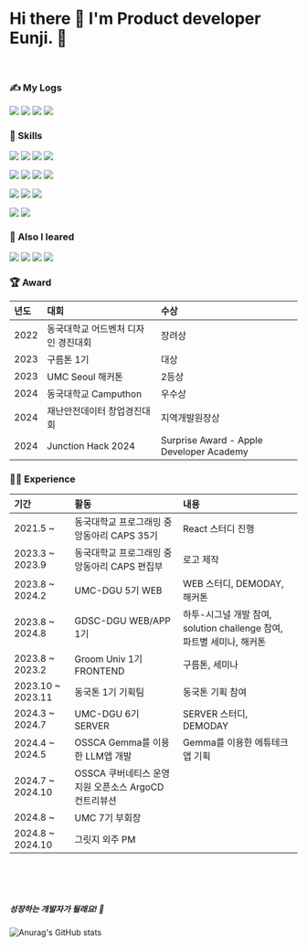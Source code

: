 # Hi there 👋 I'm Product developer Eunji. 🚀

<br>

### ✍️ My Logs
<img src="https://img.shields.io/badge/eunjeepi_20211-E4405F?style=flat-square&logo=Instagram&logoColor=white"/> <img src="https://img.shields.io/badge/bian87@dgu.ac.kr-EA4335?style=flat-square&logo=Gmail&logoColor=white"/> <img src="https://img.shields.io/badge/Eunji Jung-4A154B?style=flat-square&logo=Slack&logoColor=white"/> <img src="https://img.shields.io/badge/Eunji Jung-20C997?style=flat-square&logo=Velog&logoColor=white"/>

### 🎿 Skills
<img src="https://img.shields.io/badge/HTML5-E34F26?style=flat-square&logo=HTML5&logoColor=white"/> <img src="https://img.shields.io/badge/CSS-1572B6?style=flat-square&logo=CSS3&logoColor=white"/> <img src="https://img.shields.io/badge/JavaScript-F7DF1E?style=flat-square&logo=JavaScript&logoColor=white"/> <img src="https://img.shields.io/badge/TypeScript-3178C6?style=flat-square&logo=TypeScript&logoColor=white"/>

<img src="https://img.shields.io/badge/React-61DAFB?style=flat-square&logo=React&logoColor=white"/> <img src="https://img.shields.io/badge/ReactNative-0088CC?style=flat-square&logo=React&logoColor=white"/> <img src="https://img.shields.io/badge/Flutter-02569B?style=flat-square&logo=Flutter&logoColor=white"/> <img src="https://img.shields.io/badge/Next.js-000000?style=flat-square&logo=Next.js&logoColor=white"/>

<img src="https://img.shields.io/badge/Springboot-6DB33F?style=flat-square&logo=Springboot&logoColor=white"/> <img src="https://img.shields.io/badge/Flask-000000?style=flat-square&logo=Flask&logoColor=white"/> <img src="https://img.shields.io/badge/Mysql-4479A1?style=flat-square&logo=Mysql&logoColor=white"/>

<img src="https://img.shields.io/badge/AWS-232F3E?style=flat-square&logo=Amazon-AWS&logoColor=white"/> <img src="https://img.shields.io/badge/Docker-2496ED?style=flat-square&logo=Docker&logoColor=white"/>


### 📖 Also I leared
<img src="https://img.shields.io/badge/C-A8B9CC?style=flat-square&logo=C&logoColor=white"/> <img src="https://img.shields.io/badge/C++-00599C?style=flat-square&logo=C++&logoColor=white"/> <img src="https://img.shields.io/badge/Python-3776AB?style=flat-square&logo=Python&logoColor=white"/> <img src="https://img.shields.io/badge/Java-4479A1?style=flat-square&logo=Java&logoColor=white"/>

### 🏆 Award
|      년도       |          대회         |           수상         |                                                                                                              
| :------------------------------------------------------------------------------ | :--------------------------------------------------------------------------------------------------------------------------------------------------- | :--------------------------------------------------------------------------------------------------------------------------------------------------- |
|  2022  | 동국대학교 어드벤처 디자인 경진대회 | 장려상  | 
|  2023  | 구름톤 1기 | 대상  | 
|  2023  | UMC Seoul 해커톤 | 2등상  | 
|  2024  | 동국대학교 Camputhon | 우수상 | 
|  2024  | 재난안전데이터 창업경진대회 | 지역개발원장상  | 
|  2024  | Junction Hack 2024 | Surprise Award - Apple Developer Academy | 

### 🏃‍♀️ Experience
|      기간       |          활동         |           내용         |                                                                                                              
| :------------------------------------------------------------------------------ | :--------------------------------------------------------------------------------------------------------------------------------------------------- | :--------------------------------------------------------------------------------------------------------------------------------------------------- |
|  2021.5 ~  | 동국대학교 프로그래밍 중앙동아리 CAPS 35기 | React 스터디 진행  | 
|  2023.3 ~ 2023.9  | 동국대학교 프로그래밍 중앙동아리 CAPS 편집부 | 로고 제작  | 
|  2023.8 ~ 2024.2  | UMC-DGU 5기 WEB | WEB 스터디, DEMODAY, 해커톤  | 
|  2023.8 ~ 2024.8  | GDSC-DGU WEB/APP 1기 | 하투-시그널 개발 참여, solution challenge 참여, 파트별 세미나, 해커톤 | 
|  2023.8 ~ 2023.2  | Groom Univ 1기 FRONTEND | 구름톤, 세미나 | 
|  2023.10 ~ 2023.11  | 동국톤 1기 기획팀 | 동국톤 기획 참여 | 
|  2024.3 ~ 2024.7  | UMC-DGU 6기 SERVER | SERVER 스터디, DEMODAY | 
|  2024.4 ~ 2024.5  | OSSCA Gemma를 이용한 LLM앱 개발 | Gemma를 이용한 에튜테크 앱 기획 | 
|  2024.7 ~ 2024.10 | OSSCA 쿠버네티스 운영 지원 오픈소스 ArgoCD 컨트리뷰션 |  | 
|  2024.8 ~ | UMC 7기 부회장 |  | 
|  2024.8 ~ 2024.10 | 그릿지 외주 PM | | 
<br />

<br />
<br />


##### 성장하는 개발자가 될래요! 💪

![Anurag's GitHub stats](https://github-readme-stats.vercel.app/api?username=bianbbc87&show_icons=true&theme=radical)

<!--
**bianbbc87/bianbbc87** is a ✨ _special_ ✨ repository because its `README.md` (this file) appears on your GitHub profile.

Here are some ideas to get you started:

- 🔭 I’m currently working on ...
- 🌱 I’m currently learning ...
- 👯 I’m looking to collaborate on ...
- 🤔 I’m looking for help with ...
- 💬 Ask me about ...
- 📫 How to reach me: ...
- 😄 Pronouns: ...
- ⚡ Fun fact: ...
-->
